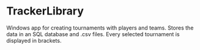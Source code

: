 # TrackerLibrary
Windows app for creating tournaments with players and teams. Stores the data in an SQL database and .csv files.
Every selected tournament is displayed in brackets.
